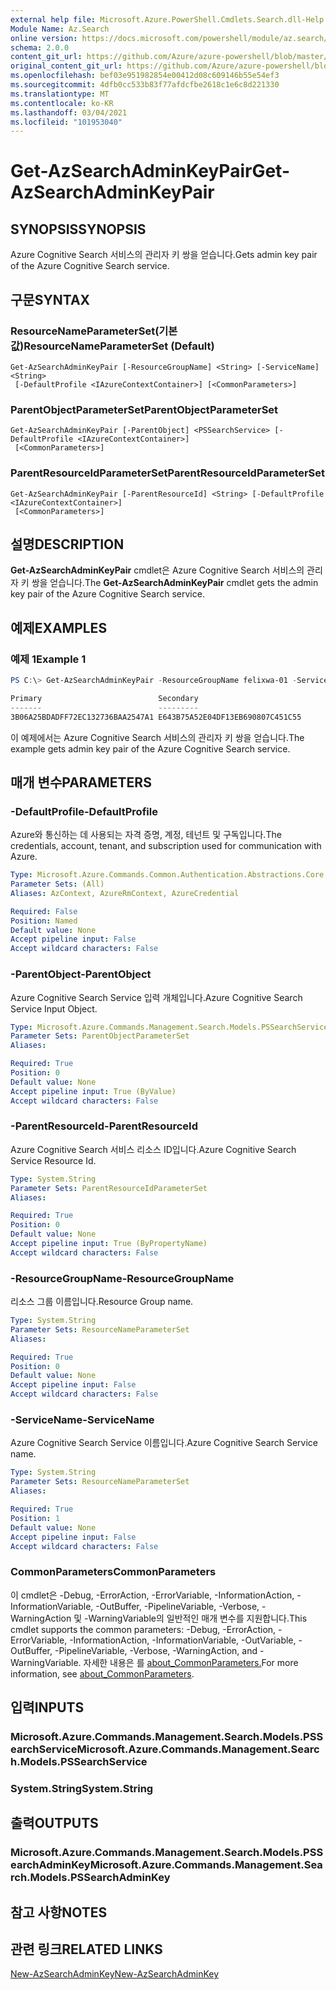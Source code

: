 ```yaml
---
external help file: Microsoft.Azure.PowerShell.Cmdlets.Search.dll-Help.xml
Module Name: Az.Search
online version: https://docs.microsoft.com/powershell/module/az.search/get-azsearchadminkeypair
schema: 2.0.0
content_git_url: https://github.com/Azure/azure-powershell/blob/master/src/Search/Search/help/Get-AzSearchAdminKeyPair.md
original_content_git_url: https://github.com/Azure/azure-powershell/blob/master/src/Search/Search/help/Get-AzSearchAdminKeyPair.md
ms.openlocfilehash: bef03e951982854e00412d08c609146b55e54ef3
ms.sourcegitcommit: 4dfb0cc533b83f77afdcfbe2618c1e6c8d221330
ms.translationtype: MT
ms.contentlocale: ko-KR
ms.lasthandoff: 03/04/2021
ms.locfileid: "101953040"
---
```

# <span data-ttu-id="b0406-101">Get-AzSearchAdminKeyPair</span><span class="sxs-lookup"><span data-stu-id="b0406-101">Get-AzSearchAdminKeyPair</span></span>

## <span data-ttu-id="b0406-102">SYNOPSIS</span><span class="sxs-lookup"><span data-stu-id="b0406-102">SYNOPSIS</span></span>
<span data-ttu-id="b0406-103">Azure Cognitive Search 서비스의 관리자 키 쌍을 얻습니다.</span><span class="sxs-lookup"><span data-stu-id="b0406-103">Gets admin key pair of the Azure Cognitive Search service.</span></span>

## <span data-ttu-id="b0406-104">구문</span><span class="sxs-lookup"><span data-stu-id="b0406-104">SYNTAX</span></span>

### <span data-ttu-id="b0406-105">ResourceNameParameterSet(기본값)</span><span class="sxs-lookup"><span data-stu-id="b0406-105">ResourceNameParameterSet (Default)</span></span>
```
Get-AzSearchAdminKeyPair [-ResourceGroupName] <String> [-ServiceName] <String>
 [-DefaultProfile <IAzureContextContainer>] [<CommonParameters>]
```

### <span data-ttu-id="b0406-106">ParentObjectParameterSet</span><span class="sxs-lookup"><span data-stu-id="b0406-106">ParentObjectParameterSet</span></span>
```
Get-AzSearchAdminKeyPair [-ParentObject] <PSSearchService> [-DefaultProfile <IAzureContextContainer>]
 [<CommonParameters>]
```

### <span data-ttu-id="b0406-107">ParentResourceIdParameterSet</span><span class="sxs-lookup"><span data-stu-id="b0406-107">ParentResourceIdParameterSet</span></span>
```
Get-AzSearchAdminKeyPair [-ParentResourceId] <String> [-DefaultProfile <IAzureContextContainer>]
 [<CommonParameters>]
```

## <span data-ttu-id="b0406-108">설명</span><span class="sxs-lookup"><span data-stu-id="b0406-108">DESCRIPTION</span></span>
<span data-ttu-id="b0406-109">**Get-AzSearchAdminKeyPair** cmdlet은 Azure Cognitive Search 서비스의 관리자 키 쌍을 얻습니다.</span><span class="sxs-lookup"><span data-stu-id="b0406-109">The **Get-AzSearchAdminKeyPair** cmdlet gets the admin key pair of the Azure Cognitive Search service.</span></span>

## <span data-ttu-id="b0406-110">예제</span><span class="sxs-lookup"><span data-stu-id="b0406-110">EXAMPLES</span></span>

### <span data-ttu-id="b0406-111">예제 1</span><span class="sxs-lookup"><span data-stu-id="b0406-111">Example 1</span></span>
```powershell
PS C:\> Get-AzSearchAdminKeyPair -ResourceGroupName felixwa-01 -ServiceName felixwa-basic-search

Primary                          Secondary                       
-------                          ---------                       
3B06A25BDADFF72EC132736BAA2547A1 E643B75A52E04DF13EB690807C451C55
```

<span data-ttu-id="b0406-112">이 예제에서는 Azure Cognitive Search 서비스의 관리자 키 쌍을 얻습니다.</span><span class="sxs-lookup"><span data-stu-id="b0406-112">The example gets admin key pair of the Azure Cognitive Search service.</span></span>

## <span data-ttu-id="b0406-113">매개 변수</span><span class="sxs-lookup"><span data-stu-id="b0406-113">PARAMETERS</span></span>

### <span data-ttu-id="b0406-114">-DefaultProfile</span><span class="sxs-lookup"><span data-stu-id="b0406-114">-DefaultProfile</span></span>
<span data-ttu-id="b0406-115">Azure와 통신하는 데 사용되는 자격 증명, 계정, 테넌트 및 구독입니다.</span><span class="sxs-lookup"><span data-stu-id="b0406-115">The credentials, account, tenant, and subscription used for communication with Azure.</span></span>

```yaml
Type: Microsoft.Azure.Commands.Common.Authentication.Abstractions.Core.IAzureContextContainer
Parameter Sets: (All)
Aliases: AzContext, AzureRmContext, AzureCredential

Required: False
Position: Named
Default value: None
Accept pipeline input: False
Accept wildcard characters: False
```

### <span data-ttu-id="b0406-116">-ParentObject</span><span class="sxs-lookup"><span data-stu-id="b0406-116">-ParentObject</span></span>
<span data-ttu-id="b0406-117">Azure Cognitive Search Service 입력 개체입니다.</span><span class="sxs-lookup"><span data-stu-id="b0406-117">Azure Cognitive Search Service Input Object.</span></span>

```yaml
Type: Microsoft.Azure.Commands.Management.Search.Models.PSSearchService
Parameter Sets: ParentObjectParameterSet
Aliases:

Required: True
Position: 0
Default value: None
Accept pipeline input: True (ByValue)
Accept wildcard characters: False
```

### <span data-ttu-id="b0406-118">-ParentResourceId</span><span class="sxs-lookup"><span data-stu-id="b0406-118">-ParentResourceId</span></span>
<span data-ttu-id="b0406-119">Azure Cognitive Search 서비스 리소스 ID입니다.</span><span class="sxs-lookup"><span data-stu-id="b0406-119">Azure Cognitive Search Service Resource Id.</span></span>

```yaml
Type: System.String
Parameter Sets: ParentResourceIdParameterSet
Aliases:

Required: True
Position: 0
Default value: None
Accept pipeline input: True (ByPropertyName)
Accept wildcard characters: False
```

### <span data-ttu-id="b0406-120">-ResourceGroupName</span><span class="sxs-lookup"><span data-stu-id="b0406-120">-ResourceGroupName</span></span>
<span data-ttu-id="b0406-121">리소스 그룹 이름입니다.</span><span class="sxs-lookup"><span data-stu-id="b0406-121">Resource Group name.</span></span>

```yaml
Type: System.String
Parameter Sets: ResourceNameParameterSet
Aliases:

Required: True
Position: 0
Default value: None
Accept pipeline input: False
Accept wildcard characters: False
```

### <span data-ttu-id="b0406-122">-ServiceName</span><span class="sxs-lookup"><span data-stu-id="b0406-122">-ServiceName</span></span>
<span data-ttu-id="b0406-123">Azure Cognitive Search Service 이름입니다.</span><span class="sxs-lookup"><span data-stu-id="b0406-123">Azure Cognitive Search Service name.</span></span>

```yaml
Type: System.String
Parameter Sets: ResourceNameParameterSet
Aliases:

Required: True
Position: 1
Default value: None
Accept pipeline input: False
Accept wildcard characters: False
```

### <span data-ttu-id="b0406-124">CommonParameters</span><span class="sxs-lookup"><span data-stu-id="b0406-124">CommonParameters</span></span>
<span data-ttu-id="b0406-125">이 cmdlet은 -Debug, -ErrorAction, -ErrorVariable, -InformationAction, -InformationVariable, -OutBuffer, -PipelineVariable, -Verbose, -WarningAction 및 -WarningVariable의 일반적인 매개 변수를 지원합니다.</span><span class="sxs-lookup"><span data-stu-id="b0406-125">This cmdlet supports the common parameters: -Debug, -ErrorAction, -ErrorVariable, -InformationAction, -InformationVariable, -OutVariable, -OutBuffer, -PipelineVariable, -Verbose, -WarningAction, and -WarningVariable.</span></span> <span data-ttu-id="b0406-126">자세한 내용은 를 [about_CommonParameters.](http://go.microsoft.com/fwlink/?LinkID=113216)</span><span class="sxs-lookup"><span data-stu-id="b0406-126">For more information, see [about_CommonParameters](http://go.microsoft.com/fwlink/?LinkID=113216).</span></span>

## <span data-ttu-id="b0406-127">입력</span><span class="sxs-lookup"><span data-stu-id="b0406-127">INPUTS</span></span>

### <span data-ttu-id="b0406-128">Microsoft.Azure.Commands.Management.Search.Models.PSSearchService</span><span class="sxs-lookup"><span data-stu-id="b0406-128">Microsoft.Azure.Commands.Management.Search.Models.PSSearchService</span></span>

### <span data-ttu-id="b0406-129">System.String</span><span class="sxs-lookup"><span data-stu-id="b0406-129">System.String</span></span>

## <span data-ttu-id="b0406-130">출력</span><span class="sxs-lookup"><span data-stu-id="b0406-130">OUTPUTS</span></span>

### <span data-ttu-id="b0406-131">Microsoft.Azure.Commands.Management.Search.Models.PSSearchAdminKey</span><span class="sxs-lookup"><span data-stu-id="b0406-131">Microsoft.Azure.Commands.Management.Search.Models.PSSearchAdminKey</span></span>

## <span data-ttu-id="b0406-132">참고 사항</span><span class="sxs-lookup"><span data-stu-id="b0406-132">NOTES</span></span>

## <span data-ttu-id="b0406-133">관련 링크</span><span class="sxs-lookup"><span data-stu-id="b0406-133">RELATED LINKS</span></span>

[<span data-ttu-id="b0406-134">New-AzSearchAdminKey</span><span class="sxs-lookup"><span data-stu-id="b0406-134">New-AzSearchAdminKey</span></span>](./New-AzSearchAdminKey.md)
